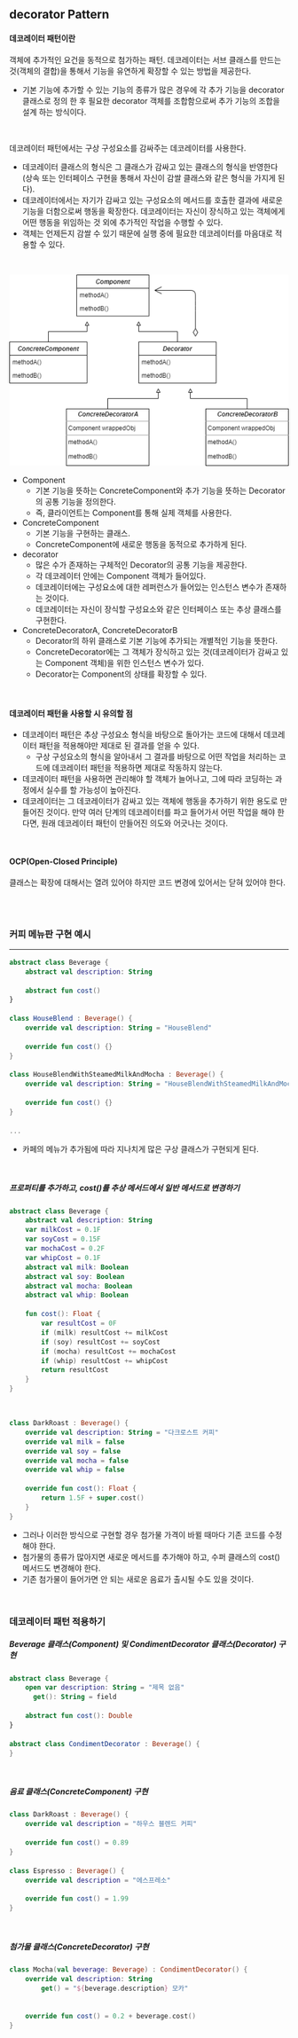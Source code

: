 ## decorator Pattern

#### 데코레이터 패턴이란

객체에 추가적인 요건을 동적으로 첨가하는 패턴. 데코레이터는 서브 클래스를 만드는 것(객체의 결합)을 통해서 기능을 유연하게 확장할 수 있는 방법을 제공한다.

- 기본 기능에 추가할 수 있는 기능의 종류가 많은 경우에 각 추가 기능을 decorator 클래스로 정의 한 후 필요한 decorator 객체를 조합함으로써 추가 기능의 조합을 설계 하는 방식이다.

<br />

데코레이터 패턴에서는 구상 구성요소를 감싸주는 데코레이터를 사용한다.
- 데코레이터 클래스의 형식은 그 클래스가 감싸고 있는 클래스의 형식을 반영한다 (상속 또는 인터페이스 구현을 통해서 자신이 감쌀 클래스와 같은 형식을 가지게 된다). 
- 데코레이터에서는 자기가 감싸고 있는 구성요소의 메서드를 호출한 결과에 새로운 기능을 더함으로써 행동을 확장한다. 데코레이터는 자신이 장식하고 있는 객체에게 어떤 행동을 위임하는 것 외에 추가적인 작업을 수행할 수 있다.
- 객체는 언제든지 감쌀 수 있기 때문에 실행 중에 필요한 데코레이터를 마음대로 적용할 수 있다.

<br />

![decorator](README.assets/Decorator.png)

- Component
  - 기본 기능을 뜻하는 ConcreteComponent와 추가 기능을 뜻하는 Decorator의 공통 기능을 정의한다.
  - 즉, 클라이언트는 Component를 통해 실제 객체를 사용한다.
- ConcreteComponent
  - 기본 기능을 구현하는 클래스.
  - ConcreteComponent에 새로운 행동을 동적으로 추가하게 된다.
- decorator
  - 많은 수가 존재하는 구체적인 Decorator의 공통 기능을 제공한다.
  - 각 데코레이터 안에는 Component 객체가 들어있다.
  - 데코레이터에는 구성요소에 대한 레퍼런스가 들어있는 인스턴스 변수가 존재하는 것이다.
  - 데코레이터는 자신이 장식할 구성요소와 같은 인터페이스 또는 추상 클래스를 구현한다.
- ConcreteDecoratorA, ConcreteDecoratorB
  - Decorator의 하위 클래스로 기본 기능에 추가되는 개별적인 기능을 뜻한다.
  - ConcreteDecorator에는 그 객체가 장식하고 있는 것(데코레이터가 감싸고 있는 Component 객체)을 위한 인스턴스 변수가 있다.
  - Decorator는 Component의 상태를 확장할 수 있다.

<br />

#### 데코레이터 패턴을 사용할 시 유의할 점

- 데코레이터 패턴은 추상 구성요소 형식을 바탕으로 돌아가는 코드에 대해서 데코레이터 패턴을 적용해야만 제대로 된 결과를 얻을 수 있다.
  - 구상 구성요소의 형식을 알아내서 그 결과를 바탕으로 어떤 작업을 처리하는 코드에 데코레이터 패턴을 적용하면 제대로 작동하지 않는다.
- 데코레이터 패턴을 사용하면 관리해야 할 객체가 늘어나고, 그에 따라 코딩하는 과정에서 실수를 할 가능성이 높아진다.
- 데코레이터는 그 데코레이터가 감싸고 있는 객체에 행동을 추가하기 위한 용도로 만들어진 것이다. 만약 여러 단계의 데코레이터를 파고 들어가서 어떤 작업을 해야 한다면, 원래 데코레이터 패턴이 만들어진 의도와 어긋나는 것이다.

<br />

#### OCP(Open-Closed Principle)

클래스는 확장에 대해서는 열려 있어야 하지만 코드 변경에 있어서는 닫혀 있어야 한다.

<br />

<br />

### 커피 메뉴판 구현 예시

---
```kotlin
abstract class Beverage {
    abstract val description: String

    abstract fun cost()
}

class HouseBlend : Beverage() {
    override val description: String = "HouseBlend"

    override fun cost() {}
}

class HouseBlendWithSteamedMilkAndMocha : Beverage() {
    override val description: String = "HouseBlendWithSteamedMilkAndMocha"

    override fun cost() {}
}

...
```

- 카페의 메뉴가 추가됨에 따라 지나치게 많은 구상 클래스가 구현되게 된다.

<br />

##### 프로퍼티를 추가하고, cost()를 추상 메서드에서 일반 메서드로 변경하기

```kotlin
abstract class Beverage {
    abstract val description: String
    var milkCost = 0.1F
    var soyCost = 0.15F
    var mochaCost = 0.2F
    var whipCost = 0.1F
    abstract val milk: Boolean
    abstract val soy: Boolean
    abstract val mocha: Boolean
    abstract val whip: Boolean

    fun cost(): Float {
        var resultCost = 0F
        if (milk) resultCost += milkCost
        if (soy) resultCost += soyCost
        if (mocha) resultCost += mochaCost
        if (whip) resultCost += whipCost
        return resultCost
    }
}
```

<br />

```kotlin
class DarkRoast : Beverage() {
    override val description: String = "다크로스트 커피"
    override val milk = false
    override val soy = false
    override val mocha = false
    override val whip = false

    override fun cost(): Float {
        return 1.5F + super.cost()
    }
}
```

- 그러나 이러한 방식으로 구현할 경우 첨가물 가격이 바뀔 때마다 기존 코드를 수정해야 한다.
- 첨가물의 종류가 많아지면 새로운 메서드를 추가해야 하고, 수퍼 클래스의 cost() 메서드도 변경해야 한다.
- 기존 첨가물이 들어가면 안 되는 새로운 음료가 출시될 수도 있을 것이다.

<br />

### 데코레이터 패턴 적용하기

##### Beverage 클래스(Component) 및 CondimentDecorator 클래스(Decorator) 구현

```kotlin
abstract class Beverage {
    open var description: String = "제목 없음"
      get(): String = field

    abstract fun cost(): Double
}

abstract class CondimentDecorator : Beverage() {
}
```

<br />

##### 음료 클래스(ConcreteComponent) 구현

```kotlin
class DarkRoast : Beverage() {
    override val description = "하우스 블렌드 커피"

    override fun cost() = 0.89
}

class Espresso : Beverage() {
    override val description = "에스프레소"

    override fun cost() = 1.99
}
```

<br />

##### 첨가물 클래스(ConcreteDecorator) 구현

```kotlin
class Mocha(val beverage: Beverage) : CondimentDecorator() {
    override val description: String
        get() = "${beverage.description} 모카"


    override fun cost() = 0.2 + beverage.cost()
}
```


